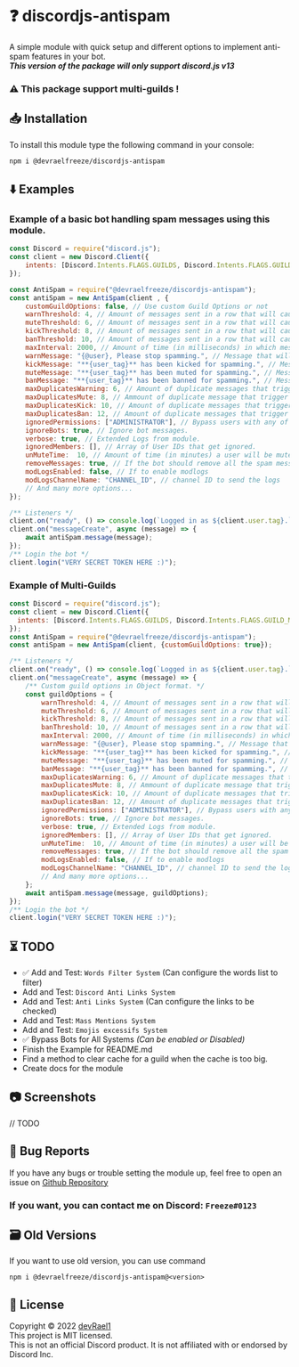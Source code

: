 <p align="center"><a href="https://nodei.co/npm/@devraelfreeze/discordjs-antispam/"><img src="https://nodei.co/npm/@devraelfreeze/discordjs-antispam.png" alt=""></a></p>


# ❓ discordjs-antispam


A simple module with quick setup and different options to implement anti-spam features in your bot.
<br>**_This version of the package will only support discord.js v13_**
<br>
### ⚠️ This package support multi-guilds !

## 📥 Installation

To install this module type the following command in your console:
```
npm i @devraelfreeze/discordjs-antispam
```

## ⬇️ Examples

### Example of a basic bot handling spam messages using this module.

```js
const Discord = require("discord.js");
const client = new Discord.Client({
    intents: [Discord.Intents.FLAGS.GUILDS, Discord.Intents.FLAGS.GUILD_MESSAGES],
});

const AntiSpam = require("@devraelfreeze/discordjs-antispam");
const antiSpam = new AntiSpam(client , {
    customGuildOptions: false, // Use custom Guild Options or not
    warnThreshold: 4, // Amount of messages sent in a row that will cause a warning.
    muteThreshold: 6, // Amount of messages sent in a row that will cause a mute
    kickThreshold: 8, // Amount of messages sent in a row that will cause a kick.
    banThreshold: 10, // Amount of messages sent in a row that will cause a ban.
    maxInterval: 2000, // Amount of time (in milliseconds) in which messages are considered spam.
    warnMessage: "{@user}, Please stop spamming.", // Message that will be sent in chat upon warning a user.
    kickMessage: "**{user_tag}** has been kicked for spamming.", // Message that will be sent in chat upon kicking a user.
    muteMessage: "**{user_tag}** has been muted for spamming.", // Message that will be sent in chat upon muting a user.
    banMessage: "**{user_tag}** has been banned for spamming.", // Message that will be sent in chat upon banning a user.
    maxDuplicatesWarning: 6, // Amount of duplicate messages that trigger a warning.
    maxDuplicatesMute: 8, // Ammount of duplicate message that trigger a mute.
    maxDuplicatesKick: 10, // Amount of duplicate messages that trigger a kick.
    maxDuplicatesBan: 12, // Amount of duplicate messages that trigger a ban.
    ignoredPermissions: ["ADMINISTRATOR"], // Bypass users with any of these permissions.
    ignoreBots: true, // Ignore bot messages.
    verbose: true, // Extended Logs from module.
    ignoredMembers: [], // Array of User IDs that get ignored.
    unMuteTime:  10, // Amount of time (in minutes) a user will be muted for.
    removeMessages: true, // If the bot should remove all the spam messages when taking action on a user!
    modLogsEnabled: false, // If to enable modlogs
    modLogsChannelName: "CHANNEL_ID", // channel ID to send the logs
    // And many more options...
});

/** Listeners */
client.on("ready", () => console.log(`Logged in as ${client.user.tag}.`));
client.on("messageCreate", async (message) => {
    await antiSpam.message(message);
});
/** Login the bot */
client.login("VERY SECRET TOKEN HERE :)");
```

### Example of Multi-Guilds
```js
const Discord = require("discord.js");
const client = new Discord.Client({
  intents: [Discord.Intents.FLAGS.GUILDS, Discord.Intents.FLAGS.GUILD_MESSAGES],
});
const AntiSpam = require("@devraelfreeze/discordjs-antispam");
const antiSpam = new AntiSpam(client, {customGuildOptions: true});

/** Listeners */
client.on("ready", () => console.log(`Logged in as ${client.user.tag}.`));
client.on("messageCreate", async (message) => {
    /** Custom guild options in Object format. */
    const guildOptions = {
        warnThreshold: 4, // Amount of messages sent in a row that will cause a warning.
        muteThreshold: 6, // Amount of messages sent in a row that will cause a mute
        kickThreshold: 8, // Amount of messages sent in a row that will cause a kick.
        banThreshold: 10, // Amount of messages sent in a row that will cause a ban.
        maxInterval: 2000, // Amount of time (in milliseconds) in which messages are considered spam.
        warnMessage: "{@user}, Please stop spamming.", // Message that will be sent in chat upon warning a user.
        kickMessage: "**{user_tag}** has been kicked for spamming.", // Message that will be sent in chat upon kicking a user.
        muteMessage: "**{user_tag}** has been muted for spamming.", // Message that will be sent in chat upon muting a user.
        banMessage: "**{user_tag}** has been banned for spamming.", // Message that will be sent in chat upon banning a user.
        maxDuplicatesWarning: 6, // Amount of duplicate messages that trigger a warning.
        maxDuplicatesMute: 8, // Ammount of duplicate message that trigger a mute.
        maxDuplicatesKick: 10, // Amount of duplicate messages that trigger a kick.
        maxDuplicatesBan: 12, // Amount of duplicate messages that trigger a ban.
        ignoredPermissions: ["ADMINISTRATOR"], // Bypass users with any of these permissions.
        ignoreBots: true, // Ignore bot messages.
        verbose: true, // Extended Logs from module.
        ignoredMembers: [], // Array of User IDs that get ignored.
        unMuteTime:  10, // Amount of time (in minutes) a user will be muted for.
        removeMessages: true, // If the bot should remove all the spam messages when taking action on a user!
        modLogsEnabled: false, // If to enable modlogs
        modLogsChannelName: "CHANNEL_ID", // channel ID to send the logs
        // And many more options...
    };
    await antiSpam.message(message, guildOptions);
});
/** Login the bot */
client.login("VERY SECRET TOKEN HERE :)");
```

## ⏳ TODO

* ✅ Add and Test: `Words Filter System` (Can configure the words list to filter) 
* Add and Test: `Discord Anti Links System`
* Add and Test: `Anti Links System` (Can configure the links to be checked)
* Add and Test: `Mass Mentions System`
* Add and Test: `Emojis excessifs System`
* ✅ Bypass Bots for All Systems *(Can be enabled or Disabled)*
* Finish the Example for README.md
* Find a method to clear cache for a guild when the cache is too big.
* Create docs for the module

## 📷 Screenshots
// TODO

## 🐛 Bug Reports

If you have any bugs or trouble setting the module up, feel free to open an issue on [Github Repository](https://github.com/devRael1/discordjs-antispam)
<br>
### If you want, you can contact me on Discord: `Freeze#0123`

## 🗃️ Old Versions

If you want to use old version, you can use command
```
npm i @devraelfreeze/discordjs-antispam@<version>
```

## 📝 License

Copyright © 2022 [devRael1](https://github.com/devRael1)
<br>This project is MIT licensed.
<br>This is not an official Discord product. It is not affiliated with or endorsed by Discord Inc.